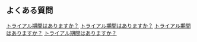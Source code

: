 ## よくある質問

<div class="flex flex-col divide-y issue">
  <a href="/03-issue/3-1.md" class="py-4">トライアル期間はありますか？</a>
  <a href="/03-issue/3-1.md" class="py-4">トライアル期間はありますか？</a>
  <a href="/03-issue/3-1.md" class="py-4">トライアル期間はありますか？</a>
  <a href="/03-issue/3-1.md" class="py-4">トライアル期間はありますか？</a>
</div>



